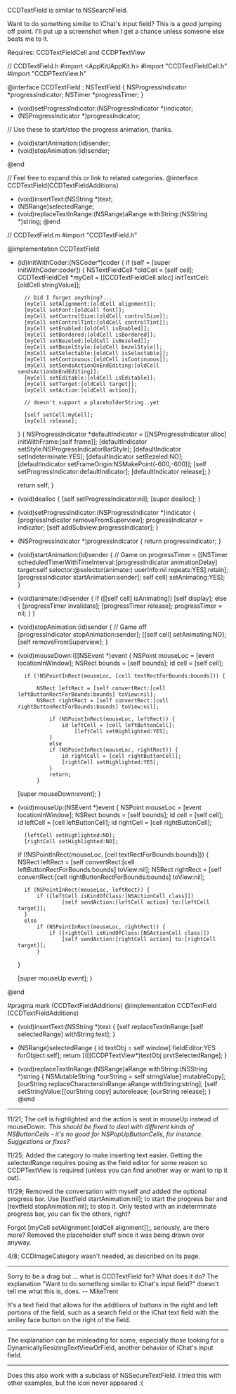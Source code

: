 CCDTextField is similar to NSSearchField.

Want to do something similar to iChat's input field? This is a good jumping off point. I'll put up a screenshot when I get a chance unless someone else beats me to it.

Requires: CCDTextFieldCell and CCDPTextView

    
// CCDTextField.h
#import <AppKit/AppKit.h>
#import "CCDTextFieldCell.h"
#import "CCDPTextView.h"

@interface CCDTextField : NSTextField
{
    NSProgressIndicator *progressIndicator;
    NSTimer *progressTimer;
}

- (void)setProgressIndicator:(NSProgressIndicator *)indicator;
- (NSProgressIndicator *)progressIndicator;

// Use these to start/stop the progress animation, thanks.
- (void)startAnimation:(id)sender;
- (void)stopAnimation:(id)sender;

@end

// Feel free to expand this or link to related categories.
@interface CCDTextField(CCDTextFieldAdditions)
- (void)insertText:(NSString *)text;
- (NSRange)selectedRange;
- (void)replaceTextInRange:(NSRange)aRange withString:(NSString *)string;
@end


    
// CCDTextField.m
#import "CCDTextField.h"

@implementation CCDTextField

- (id)initWithCoder:(NSCoder*)coder {
    if (self = [super initWithCoder:coder]) {
        NSTextFieldCell *oldCell = [self cell];
        CCDTextFieldCell *myCell = [[CCDTextFieldCell alloc] initTextCell:[oldCell stringValue]];

        // Did I forget anything?...
        [myCell setAlignment:[oldCell alignment]];
        [myCell setFont:[oldCell font]];
        [myCell setControlSize:[oldCell controlSize]];
        [myCell setControlTint:[oldCell controlTint]];
        [myCell setEnabled:[oldCell isEnabled]];
        [myCell setBordered:[oldCell isBordered]];
        [myCell setBezeled:[oldCell isBezeled]];
        [myCell setBezelStyle:[oldCell bezelStyle]];
        [myCell setSelectable:[oldCell isSelectable]];
        [myCell setContinuous:[oldCell isContinuous]];
        [myCell setSendsActionOnEndEditing:[oldCell sendsActionOnEndEditing]];
        [myCell setEditable:[oldCell isEditable]];
        [myCell setTarget:[oldCell target]];
        [myCell setAction:[oldCell action]];

        // doesn't support a placeholderString..yet
        
        [self setCell:myCell];
        [myCell release];
    }
    {
        NSProgressIndicator *defaultIndicator = [[NSProgressIndicator alloc] initWithFrame:[self frame]];
        [defaultIndicator setStyle:NSProgressIndicatorBarStyle];
        [defaultIndicator setIndeterminate:YES];
        [defaultIndicator setBezeled:NO];
        [defaultIndicator setFrameOrigin:NSMakePoint(-600,-600)];
        [self setProgressIndicator:defaultIndicator];
        [defaultIndicator release];
    }

    return self;
}

- (void)dealloc
{
    [self setProgressIndicator:nil];
    [super dealloc];
}
 
- (void)setProgressIndicator:(NSProgressIndicator *)indicator
{
    [progressIndicator removeFromSuperview];
    progressIndicator = indicator;
    [self addSubview:progressIndicator];
}
- (NSProgressIndicator *)progressIndicator
{
    return progressIndicator;
}

- (void)startAnimation:(id)sender
{ // Game on
    progressTimer = [[NSTimer scheduledTimerWithTimeInterval:[progressIndicator animationDelay] target:self selector:@selector(animate:) userInfo:nil repeats:YES] retain];
    [progressIndicator startAnimation:sender];
    self cell] setAnimating:YES];
}
- (void)animate:(id)sender
{
    if ([[self cell] isAnimating]) [self display];
    else
    {
        [progressTimer invalidate];
        [progressTimer release];
         progressTimer = nil;
    }
}
- (void)stopAnimation:(id)sender
{ // Game off    
    [progressIndicator stopAnimation:sender];
    [[self cell] setAnimating:NO];
    [self removeFromSuperview];
}

- (void)mouseDown:([[NSEvent *)event
{
    NSPoint mouseLoc = [event locationInWindow];
    NSRect bounds = [self bounds];
        id cell = [self cell];

        if (!NSPointInRect(mouseLoc, [cell textRectForBounds:bounds])) {
            
            NSRect leftRect = [self convertRect:[cell leftButtonRectForBounds:bounds] toView:nil];
            NSRect rightRect = [self convertRect:[cell rightButtonRectForBounds:bounds] toView:nil];
                
                if (NSPointInRect(mouseLoc, leftRect)) {
                    id leftCell = [cell leftButtonCell];
                        [leftCell setHighlighted:YES];
                }
                else
                if (NSPointInRect(mouseLoc, rightRect)) {
                    id rightCell = [cell rightButtonCell];
                    [rightCell setHighlighted:YES];
                }
                return;
            }
     
     [super mouseDown:event];
}

- (void)mouseUp:(NSEvent *)event
{
    NSPoint mouseLoc = [event locationInWindow];
    NSRect bounds = [self bounds];
    id cell = [self cell];
    id leftCell = [cell leftButtonCell];
    id rightCell = [cell rightButtonCell];
    
        [leftCell setHighlighted:NO];
        [rightCell setHighlighted:NO];
    
    if (!NSPointInRect(mouseLoc, [cell textRectForBounds:bounds])) {
        NSRect leftRect = [self convertRect:[cell leftButtonRectForBounds:bounds] toView:nil];
        NSRect rightRect = [self convertRect:[cell rightButtonRectForBounds:bounds] toView:nil];
        
        if (NSPointInRect(mouseLoc, leftRect)) {
            if ([leftCell isKindOfClass:[NSActionCell class]])
                    [self sendAction:[leftCell action] to:[leftCell target]];
        }
        else
            if (NSPointInRect(mouseLoc, rightRect)) {
                if ([rightCell isKindOfClass:[NSActionCell class]])
                    [self sendAction:[rightCell action] to:[rightCell target]];
            }
    }
    
    [super mouseUp:event];
}

@end

#pragma mark (CCDTextFieldAdditions)
@implementation CCDTextField (CCDTextFieldAdditions)
- (void)insertText:(NSString *)text
{
    [self replaceTextInRange:[self selectedRange] withString:text];
}
- (NSRange)selectedRange
{
    id textObj = self window] fieldEditor:YES forObject:self];
    return [([[CCDPTextView*)textObj prvtSelectedRange];
}

- (void)replaceTextInRange:(NSRange)aRange withString:(NSString *)string
{
    NSMutableString *ourString = self stringValue] mutableCopy];
    [ourString replaceCharactersInRange:aRange withString:string];
    [self setStringValue:[[ourString copy] autorelease;
    [ourString release];
}
@end


----
11/21; The cell is highlighted and the action is sent in     mouseUp instead of     mouseDown:.
*This should be fixed to deal with different kinds of NSButtonCells - it's no good for NSPopUpButtonCells, for instance. Suggestions or fixes?*

11/25; Added the category to make inserting text easier. Getting the selectedRange requires posing as the field editor for some reason so CCDPTextView is required (unless you can find another way or want to rip it out).

11/29; Removed the conversation with myself and added the optional progress bar. Use     [textfield startAnimation:nil]; to start the progress bar and     [textfield stopAnimation:nil]; to stop it. Only tested with an indeterminate progress bar, you can fix the others, right?

Forgot     [myCell setAlignment:[oldCell alignment]];, seriously, are there more? Removed the placeholder stuff since it was being drawn over anyway.

4/8; CCDImageCategory wasn't needed, as described on its page.

----

Sorry to be a drag but ... what is CCDTextField for? What does it do? The explanation "Want to do something similar to iChat's input field?" doesn't tell me what this is, does. -- MikeTrent

It's a text field that allows for the additions of buttons in the right and left portions of the field, such as a search field or the iChat text field with the smiley face button on the right of the field.

----

The explanation can be misleading for some, especially those looking for a DynamicallyResizingTextViewOrField, another behavior of iChat's input field. 

----

Does this also work with a subclass of NSSecureTextField. I tried this with other examples, but the icon never appeared :(
